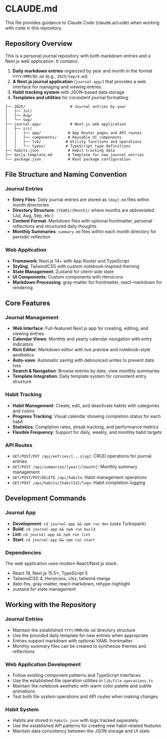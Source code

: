 # CLAUDE.md

This file provides guidance to Claude Code (claude.ai/code) when working with code in this repository.

## Repository Overview

This is a personal journal repository with both markdown entries and a Next.js web application. It contains:

1. **Daily markdown entries** organized by year and month in the format `YYYY/MMM/DD.md` (e.g., `2025/Sep/4.md`)
2. **A Next.js journal application** (`journal-app/`) that provides a web interface for managing and viewing entries
3. **Habit tracking system** with JSON-based data storage
4. **Templates and utilities** for consistent journal formatting

```
├── 2025/                    # Journal entries by year
│   ├── Jul/
│   ├── Aug/
│   └── Sep/
├── journal-app/             # Next.js web application
│   ├── src/
│   │   ├── app/            # App Router pages and API routes
│   │   ├── components/     # Reusable UI components
│   │   ├── lib/           # Utility functions and operations
│   │   └── types/         # TypeScript type definitions
├── habits.json             # Habit tracking data
├── daily-template.md       # Template for new journal entries
└── package.json            # Root package configuration
```

## File Structure and Naming Convention

### Journal Entries
- **Entry Files**: Daily journal entries are stored as `{day}.md` files within month directories
- **Directory Structure**: `{YEAR}/{Month}/` where months are abbreviated (Jul, Aug, Sep, etc.)
- **Content Format**: Markdown files with optional frontmatter, personal reflections and structured daily thoughts
- **Monthly Summaries**: `summary.md` files within each month directory for periodic reflection

### Web Application
- **Framework**: Next.js 14+ with App Router and TypeScript
- **Styling**: TailwindCSS with custom notebook-inspired theming
- **State Management**: Zustand for client-side state
- **UI Components**: Custom components with Heroicons
- **Markdown Processing**: gray-matter for frontmatter, react-markdown for rendering

## Core Features

### Journal Management
- **Web Interface**: Full-featured Next.js app for creating, editing, and viewing entries
- **Calendar Views**: Monthly and yearly calendar navigation with entry indicators  
- **Rich Editor**: Markdown editor with live preview and notebook-style aesthetics
- **Auto-save**: Automatic saving with debounced writes to prevent data loss
- **Search & Navigation**: Browse entries by date, view monthly summaries
- **Template Integration**: Daily template system for consistent entry structure

### Habit Tracking
- **Habit Management**: Create, edit, and deactivate habits with categories and colors
- **Progress Tracking**: Visual calendar showing completion status for each habit
- **Statistics**: Completion rates, streak tracking, and performance metrics
- **Flexible Frequency**: Support for daily, weekly, and monthly habit targets

### API Routes
- `GET/POST/PUT /api/entries/[...slug]`: CRUD operations for journal entries
- `GET/POST /api/summaries/[year]/[month]`: Monthly summary management
- `GET/POST/PUT/DELETE /api/habits`: Habit management operations
- `GET/POST /api/habits/[habitId]/logs`: Habit completion logging

## Development Commands

### Journal App
- **Development**: `cd journal-app && npm run dev` (uses Turbopack)
- **Build**: `cd journal-app && npm run build`  
- **Lint**: `cd journal-app && npm run lint`
- **Start**: `cd journal-app && npm run start`

### Dependencies
The web application uses modern React/Next.js stack:
- React 19, Next.js 15.5+, TypeScript 5
- TailwindCSS 4, Heroicons, clsx, tailwind-merge
- date-fns, gray-matter, react-markdown, rehype-highlight
- zustand for state management

## Working with the Repository

### Journal Entries
- Maintain the established `YYYY/MMM/DD.md` directory structure
- Use the provided daily template for new entries when appropriate
- Entries support markdown with optional YAML frontmatter
- Monthly summary files can be created to synthesize themes and reflections

### Web Application Development  
- Follow existing component patterns and TypeScript interfaces
- Use the established file operation utilities in `lib/file-operations.ts`
- Maintain the notebook aesthetic with warm color palette and subtle animations
- Test both file system operations and API routes when making changes

### Habit System
- Habits are stored in `habits.json` with logs tracked separately  
- Use the established API patterns for creating new habit-related features
- Maintain data consistency between the JSON storage and UI state